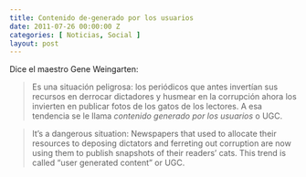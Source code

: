```yaml
---
title: Contenido de-generado por los usuarios
date: 2011-07-26 00:00:00 Z
categories: [ Noticias, Social ]
layout: post
---
```


Dice el maestro Gene Weingarten:
> Es una situación peligrosa: los periódicos que antes invertían sus recursos en derrocar dictadores y husmear en la corrupción ahora los invierten en publicar fotos de los gatos de los lectores. A esa tendencia se le llama _contenido generado por los usuarios_ o UGC.

> It’s a dangerous situation: Newspapers that used to allocate their resources to deposing dictators and ferreting out corruption are now using them to publish snapshots of their readers’ cats. This trend is called “user generated content” or UGC.

